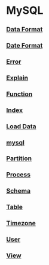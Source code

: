MySQL
===

### [Data Format](./DataFormat/README.md)
### [Date Format](./DateFormat/README.md)
### [Error](./Error.md)
### [Explain](./Explain/README.md)
### [Function](./Function/README.md)
### [Index](./Index/README.md)
### [Load Data](./LoadData/README.md)
### [mysql](./mysql/README.md)
### [Partition](./Partition/README.md)
### [Process](./Process/README.md)
### [Schema](./Schema/README.md)
### [Table](./Table/README.md)
### [Timezone](./Timezone/README.md)
### [User](./User/README.md)
### [View](./View/README.md)

